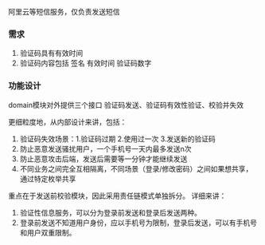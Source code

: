 阿里云等短信服务，仅负责发送短信

### 需求
1. 验证码具有有效时间
2. 验证码内容包括 签名 有效时间 验证码数字

### 功能设计

domain模块对外提供三个接口 验证码发送、验证码有效性验证、校验并失效

更细粒度地，从内部设计来讲，包括：
1. 验证码失效场景：1.验证码过期 2.使用过一次 3.发送新的验证码
2. 防止恶意发送骚扰用户，一个手机号一天内最多发送n次
3. 防止恶意攻击后端，发送后需要等一分钟才能继续发送
4. 不同业务之间完全互相隔离，不同场景（登录/修改密码）之间如果想共享，通过特定枚举共享

重点在于发送前校验模块，因此采用责任链模式单独拆分。
详细来讲：
1. 验证性信息服务，可以分为登录前发送和登录后发送两种。
2. 登录前发送不知道用户身份，应以手机号为限制，登录后发送，可以有手机号和用户双重限制。
